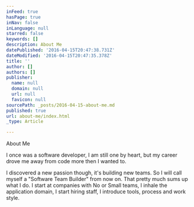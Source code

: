 ```yaml
---
inFeed: true
hasPage: true
inNav: false
inLanguage: null
starred: false
keywords: []
description: About Me
datePublished: '2016-04-15T20:47:38.731Z'
dateModified: '2016-04-15T20:47:35.378Z'
title: ''
author: []
authors: []
publisher:
  name: null
  domain: null
  url: null
  favicon: null
sourcePath: _posts/2016-04-15-about-me.md
published: true
url: about-me/index.html
_type: Article

---
```

About Me

I once was a software developer, I am still one by heart, but my career drove me away from code more then I wanted to. 

I discovered a new passion though, it's building new teams. So I will call myself a "Software Team Builder" from now on. That pretty much sums up what I do. I start at companies with No or Small teams, I inhale the application domain, I start hiring staff, I introduce tools, process and work style.